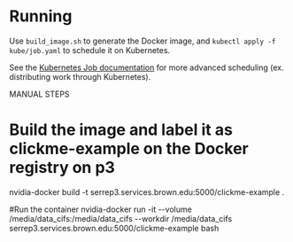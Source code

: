 # Running

Use `build_image.sh` to generate the Docker image, and `kubectl apply -f
kube/job.yaml` to schedule it on Kubernetes.

See the [Kubernetes Job
documentation](https://kubernetes.io/docs/concepts/workloads/controllers/jobs-run-to-completion/)
for more advanced scheduling (ex. distributing work through Kubernetes).

MANUAL STEPS

# Build the image and label it as clickme-example on the Docker registry on p3
nvidia-docker build -t serrep3.services.brown.edu:5000/clickme-example .

#Run the container
nvidia-docker run -it --volume /media/data_cifs:/media/data_cifs --workdir /media/data_cifs serrep3.services.brown.edu:5000/clickme-example bash
